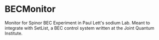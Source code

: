 # BECMonitor
Monitor for Spinor BEC Experiment in Paul Lett's sodium Lab.  Meant to integrate with SetList, a BEC control system written at the Joint Quantum Institute.
